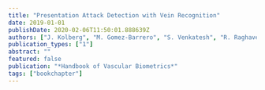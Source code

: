 ```yaml
---
title: "Presentation Attack Detection with Vein Recognition"
date: 2019-01-01
publishDate: 2020-02-06T11:50:01.888639Z
authors: ["J. Kolberg", "M. Gomez-Barrero", "S. Venkatesh", "R. Raghavendra", "C. Busch"]
publication_types: ["1"]
abstract: ""
featured: false
publication: "*Handbook of Vascular Biometrics*"
tags: ["bookchapter"]
---
```


